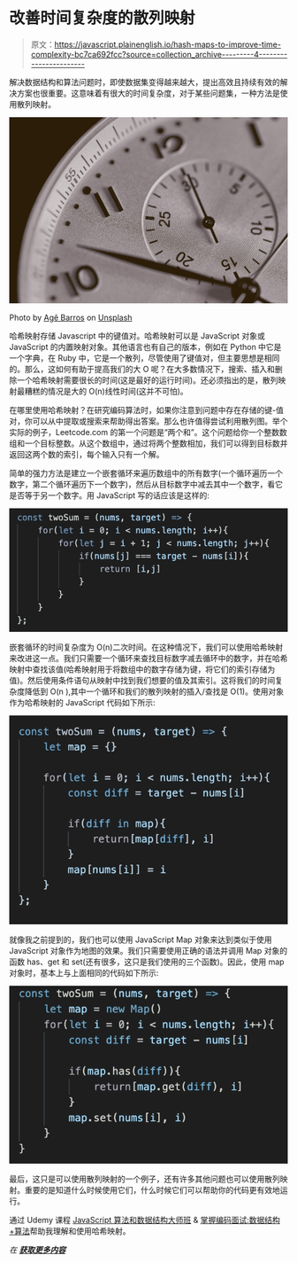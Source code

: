 # 改善时间复杂度的散列映射

> 原文：<https://javascript.plainenglish.io/hash-maps-to-improve-time-complexity-bc7ca692fcc?source=collection_archive---------4----------------------->

解决数据结构和算法问题时，即使数据集变得越来越大，提出高效且持续有效的解决方案也很重要。这意味着有很大的时间复杂度，对于某些问题集，一种方法是使用散列映射。

![](img/416d26987b4a46fd01cdc5fadaf235b4.png)

Photo by [Agê Barros](https://unsplash.com/@agebarros?utm_source=medium&utm_medium=referral) on [Unsplash](https://unsplash.com?utm_source=medium&utm_medium=referral)

哈希映射存储 Javascript 中的键值对。哈希映射可以是 JavaScript 对象或 JavaScript 的内置映射对象。其他语言也有自己的版本，例如在 Python 中它是一个字典，在 Ruby 中，它是一个散列，尽管使用了键值对，但主要思想是相同的。那么，这如何有助于提高我们的大 O 呢？在大多数情况下，搜索、插入和删除一个哈希映射需要很长的时间(这是最好的运行时间)。还必须指出的是，散列映射最糟糕的情况是大的 O(n)线性时间(这并不可怕)。

在哪里使用哈希映射？在研究编码算法时，如果你注意到问题中存在存储的键-值对，你可以从中提取或搜索来帮助得出答案。那么也许值得尝试利用散列图。举个实际的例子，Leetcode.com 的第一个问题是“两个和”。这个问题给你一个整数数组和一个目标整数。从这个数组中，通过将两个整数相加，我们可以得到目标数并返回这两个数的索引，每个输入只有一个解。

简单的强力方法是建立一个嵌套循环来遍历数组中的所有数字(一个循环遍历一个数字，第二个循环遍历下一个数字)，然后从目标数字中减去其中一个数字，看它是否等于另一个数字。用 JavaScript 写的话应该是这样的:

![](img/7468fd8459c767f4cefd3d87d204c4aa.png)

嵌套循环的时间复杂度为 O(n)二次时间。在这种情况下，我们可以使用哈希映射来改进这一点。我们只需要一个循环来查找目标数字减去循环中的数字，并在哈希映射中查找该值(哈希映射用于将数组中的数字存储为键，将它们的索引存储为值)。然后使用条件语句从映射中找到我们想要的值及其索引。这将我们的时间复杂度降低到 O(n ),其中一个循环和我们的散列映射的插入/查找是 O(1)。使用对象作为哈希映射的 JavaScript 代码如下所示:

![](img/331034e7f3fcf53f4f30167d9147879d.png)

就像我之前提到的，我们也可以使用 JavaScript Map 对象来达到类似于使用 JavaScript 对象作为地图的效果。我们只需要使用正确的语法并调用 Map 对象的函数 has、get 和 set(还有很多，这只是我们使用的三个函数)。因此，使用 map 对象时，基本上与上面相同的代码如下所示:

![](img/8c7536ef6e32f4b26ee95557e760023b.png)

最后，这只是可以使用散列映射的一个例子，还有许多其他问题也可以使用散列映射。重要的是知道什么时候使用它们，什么时候它们可以帮助你的代码更有效地运行。

通过 Udemy 课程 [JavaScript 算法和数据结构大师班](https://www.udemy.com/course/js-algorithms-and-data-structures-masterclass/) & [掌握编码面试:数据结构+算法](https://www.udemy.com/course/master-the-coding-interview-data-structures-algorithms/)帮助我理解和使用哈希映射。

*在* [***获取更多内容***](https://plainenglish.io/)